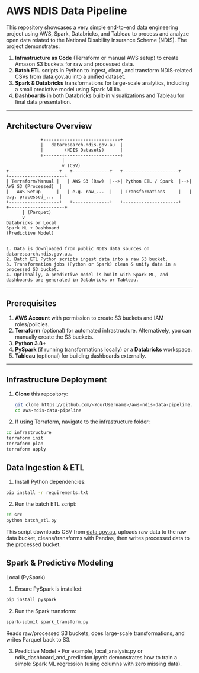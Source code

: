 # AWS NDIS Data Pipeline

This repository showcases a very simple end-to-end data engineering project using AWS, Spark, Databricks, and Tableau to process and analyze open data related to the National Disability Insurance Scheme (NDIS). The project demonstrates:

1. **Infrastructure as Code** (Terraform or manual AWS setup) to create Amazon S3 buckets for raw and processed data.  
2. **Batch ETL** scripts in Python to ingest, clean, and transform NDIS-related CSVs from data.gov.au into a unified dataset.  
3. **Spark & Databricks** transformations for large-scale analytics, including a small predictive model using Spark MLlib.  
4. **Dashboards** in both Databricks built-in visualizations and Tableau for final data presentation.

---

## Architecture Overview

```text
             +-----------------------------+
             |   dataresearch.ndis.gov.au  |
             |        (NDIS Datasets)      |
             +-------+---------------------+
                     |
                     v (CSV)
+-------------------+   +--------------+   +---------------------+   +---------------------+
| Terraform/Manual |   | AWS S3 (Raw)  |-->| Python ETL / Spark  |-->| AWS S3 (Processed)  |
|   AWS Setup      |   | e.g. raw_...  |   | Transformations     |   | e.g. processed_...  |
+-------------------+   +--------------+   +---------------------+   +---------------------+
      | (Parquet)
      v
Databricks or Local
Spark ML + Dashboard
(Predictive Model)


1. Data is downloaded from public NDIS data sources on dataresearch.ndis.gov.au.  
2. Batch ETL Python scripts ingest data into a raw S3 bucket.  
3. Transformation jobs (Python or Spark) clean & unify data in a processed S3 bucket.  
4. Optionally, a predictive model is built with Spark ML, and dashboards are generated in Databricks or Tableau.
```
---

## Prerequisites

1. **AWS Account** with permission to create S3 buckets and IAM roles/policies.  
2. **Terraform** (optional) for automated infrastructure. Alternatively, you can manually create the S3 buckets.  
3. **Python 3.8+**  
4. **PySpark** (if running transformations locally) or a **Databricks** workspace.  
5. **Tableau** (optional) for building dashboards externally.  

---

## Infrastructure Deployment

1. **Clone** this repository:
   ```bash
   git clone https://github.com/<YourUsername>/aws-ndis-data-pipeline.git
   cd aws-ndis-data-pipeline
   ```

2.	If using Terraform, navigate to the infrastructure folder:
   ```bash
  cd infrastructure
  terraform init
  terraform plan
  terraform apply
```

## Data Ingestion & ETL

1.	Install Python dependencies:
  ```bash
  pip install -r requirements.txt
```

2.	Run the batch ETL script:
```bash
cd src
python batch_etl.py
```
This script downloads CSV from [data.gov.au](https://dataresearch.ndis.gov.au/), uploads raw data to the raw data bucket, cleans/transforms with Pandas, then writes processed data to the processed bucket.

## Spark & Predictive Modeling

Local (PySpark)

1.	Ensure PySpark is installed:
  ```bash
  pip install pyspark
```
2.	Run the Spark transform:
  ```bash
  spark-submit spark_transform.py
```
Reads raw/processed S3 buckets, does large-scale transformations, and writes Parquet back to S3.

3.	Predictive Model
	•	For example, local_analysis.py or ndis_dashboard_and_prediction.ipynb demonstrates how to train a simple Spark ML regression (using columns with zero missing data).

